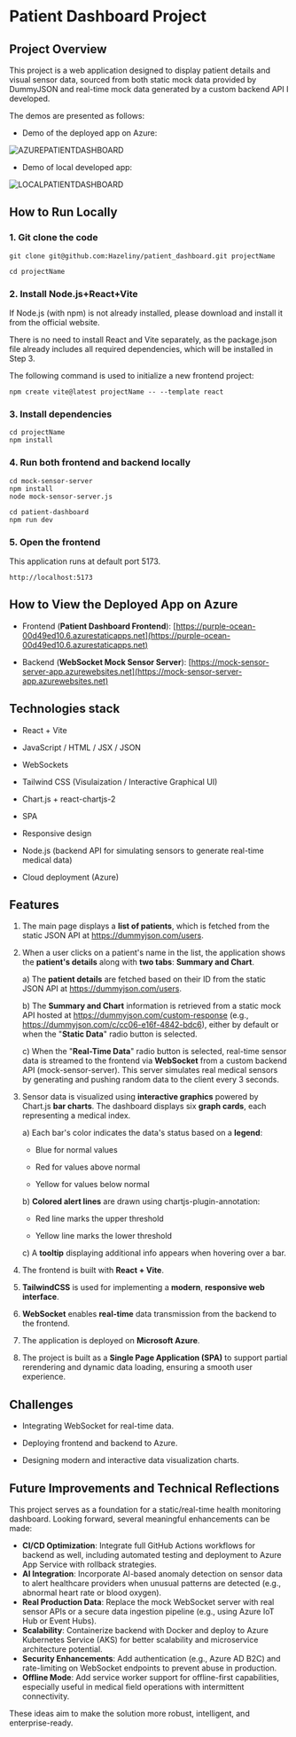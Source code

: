# Patient Dashboard Project

## Project Overview
This project is a web application designed to display patient details and visual sensor data, sourced from both static mock data provided by DummyJSON and real-time mock data generated by a custom backend API I developed.

The demos are presented as follows:

- Demo of the deployed app on Azure:

![AZUREPATIENTDASHBOARD](https://github.com/Hazeliny/patient_dashboard/blob/main/patient-dashboard/src/assets/Azure_Pro_Patient_Dashboard.gif)

- Demo of local developed app:

![LOCALPATIENTDASHBOARD](https://github.com/Hazeliny/patient_dashboard/blob/main/patient-dashboard/src/assets/Local_Dev_Patient_Dashboard.gif)


## How to Run Locally

### 1. Git clone the code

```
git clone git@github.com:Hazeliny/patient_dashboard.git projectName

cd projectName
```

### 2. Install Node.js+React+Vite

If Node.js (with npm) is not already installed, please download and install it from the official website.

There is no need to install React and Vite separately, as the package.json file already includes all required dependencies, which will be installed in Step 3.

The following command is used to initialize a new frontend project:

```
npm create vite@latest projectName -- --template react
```

### 3. Install dependencies

```
cd projectName
npm install
```

### 4. Run both frontend and backend locally

```
cd mock-sensor-server
npm install
node mock-sensor-server.js

cd patient-dashboard
npm run dev
```

### 5. Open the frontend

This application runs at default port 5173. 

```
http://localhost:5173
```


## How to View the Deployed App on Azure

- Frontend (**Patient Dashboard Frontend**): [https://purple-ocean-00d49ed10.6.azurestaticapps.net](https://purple-ocean-00d49ed10.6.azurestaticapps.net)

- Backend (**WebSocket Mock Sensor Server**): [https://mock-sensor-server-app.azurewebsites.net](https://mock-sensor-server-app.azurewebsites.net)


## Technologies stack

- React + Vite

- JavaScript / HTML / JSX / JSON

- WebSockets

- Tailwind CSS (Visulaization / Interactive Graphical UI)

- Chart.js + react-chartjs-2

- SPA

- Responsive design

- Node.js (backend API for simulating sensors to generate real-time medical data)

- Cloud deployment (Azure)


## Features

1. The main page displays a **list of patients**, which is fetched from the static JSON API at https://dummyjson.com/users.

2. When a user clicks on a patient's name in the list, the application shows the **patient's details** along with **two tabs**: **Summary and Chart**.

    a) The **patient details** are fetched based on their ID from the static JSON API at https://dummyjson.com/users.

    b) The **Summary and Chart** information is retrieved from a static mock API hosted at https://dummyjson.com/custom-response (e.g., https://dummyjson.com/c/cc06-e16f-4842-bdc6), either by default or when the "**Static Data**" radio button is selected.

    c) When the "**Real-Time Data**" radio button is selected, real-time sensor data is streamed to the frontend via **WebSocket** from a custom backend API (mock-sensor-server). This server simulates real medical sensors by generating and pushing random data to the client every 3 seconds.

3. Sensor data is visualized using **interactive graphics** powered by Chart.js **bar charts**. The dashboard displays six **graph cards**, each representing a medical index.

    a) Each bar's color indicates the data's status based on a **legend**:

    - Blue for normal values

    - Red for values above normal

    - Yellow for values below normal

    b) **Colored alert lines** are drawn using chartjs-plugin-annotation:

    - Red line marks the upper threshold

    - Yellow line marks the lower threshold

    c) A **tooltip** displaying additional info appears when hovering over a bar.

4. The frontend is built with **React + Vite**.

5. **TailwindCSS** is used for implementing a **modern**, **responsive web interface**.

6. **WebSocket** enables **real-time** data transmission from the backend to the frontend.

7. The application is deployed on **Microsoft Azure**.

8. The project is built as a **Single Page Application (SPA)** to support partial rerendering and dynamic data loading, ensuring a smooth user experience.


## Challenges

- Integrating WebSocket for real-time data.

- Deploying frontend and backend to Azure.

- Designing modern and interactive data visualization charts.


## Future Improvements and Technical Reflections

This project serves as a foundation for a static/real-time health monitoring dashboard. Looking forward, several meaningful enhancements can be made:

- **CI/CD Optimization**: Integrate full GitHub Actions workflows for backend as well, including automated testing and deployment to Azure App Service with rollback strategies.
- **AI Integration**: Incorporate AI-based anomaly detection on sensor data to alert healthcare providers when unusual patterns are detected (e.g., abnormal heart rate or blood oxygen).
- **Real Production Data**: Replace the mock WebSocket server with real sensor APIs or a secure data ingestion pipeline (e.g., using Azure IoT Hub or Event Hubs).
- **Scalability**: Containerize backend with Docker and deploy to Azure Kubernetes Service (AKS) for better scalability and microservice architecture potential.
- **Security Enhancements**: Add authentication (e.g., Azure AD B2C) and rate-limiting on WebSocket endpoints to prevent abuse in production.
- **Offline Mode**: Add service worker support for offline-first capabilities, especially useful in medical field operations with intermittent connectivity.

These ideas aim to make the solution more robust, intelligent, and enterprise-ready.

